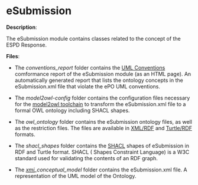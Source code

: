 # eSubmission

**Description**:

The eSubmission module contains classes related to the concept of the ESPD Response. 

**Files**:
- The *conventions_report* folder contains the [UML Conventions](https://meaningfy-ws.github.io/model2owl-docs/public-review/uml/conceptual-model-conventions.html) comformance report of the eSubmission module (as an
HTML page). An automatically generated report that lists the ontology concepts in the eSubmission.xml file that violate the
ePO UML conventions.


- The *model2owl-config* folder contains the configuration files necessary for the [model2owl toolchain](https://github.com/OP-TED/model2owl) to transform
the eSubmission.xml file to a formal OWL ontology including SHACL shapes.


- The *owl_ontology* folder contains the eSubmission ontology files, as well as the restriction files. The files are
available in [XML/RDF](https://www.w3.org/TR/rdf-syntax-grammar/) and [Turtle/RDF](https://www.w3.org/TR/turtle/) formats. 


- The *shacl_shapes* folder contains the [SHACL](https://www.w3.org/TR/shacl/) shapes of eSubmission in RDF and Turtle format. SHACL ( Shapes 
Constraint Language) is a W3C standard used for validating the contents of an RDF graph. 


- The *[xmi](https://www.omg.org/spec/XMI/)_conceptual_model* folder contains the eSubmission.xml file. A representation of the UML model of the Ontology.






